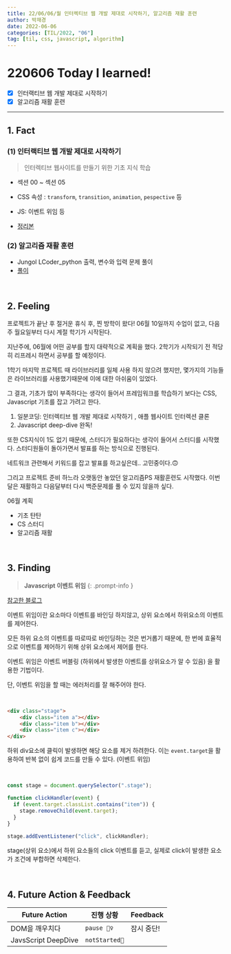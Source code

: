 ```yaml
---
title: 22/06/06/월 인터렉티브 웹 개발 제대로 시작하기, 알고리즘 재활 훈련
author: 박재경
date: 2022-06-06
categories: [TIL/2022, "06"]
tag: [til, css, javascript, algorithm]
---
```


# 220606 Today I learned!

- [x] 인터랙티브 웹 개발 제대로 시작하기 
- [x] 알고리즘 재활 훈련

---

## 1. Fact 

### (1) 인터랙티브 웹 개발 제대로 시작하기

> 인터렉티브 웹사이트를 만들기 위한 기초 지식 학습

- 섹션 00 ~ 섹션 05 

- CSS 속성 : `transform`, `transition`, `animation`, `pespective` 등 
- JS: 이벤트 위임 등
- [정리본](https://github.com/JaeKP/Study/tree/master/web/CSS/%5BInflearn%5D%20%EC%9D%B8%ED%84%B0%EB%A0%89%ED%8B%B0%EB%B8%8C%20%EC%9B%B9%20%EA%B0%9C%EB%B0%9C%20%EC%A0%9C%EB%8C%80%EB%A1%9C%20%EC%8B%9C%EC%9E%91%ED%95%98%EA%B8%B0)



### (2) 알고리즘 재활 훈련

- Jungol LCoder_python 출력, 변수와 입력 문제 풀이
- [풀이](https://github.com/JaeKP/Study/tree/master/algorithm/%EA%B8%B0%EB%A1%9D/06%EC%9B%94/0606)

<br>

## 2. Feeling

프로젝트가 끝난 후 절거운 휴식 후, 찐 방학이 왔다! 06월 10일까지 수업이 없고, 다음주 월요일부터 다시 계절 학기가 시작된다. 

지난주에, 06월에 어떤 공부를 할지 대략적으로 계획을 했다. 2학기가 시작되기 전 적당히 리프레시 하면서 공부를 할 예정이다.

1학기 마지막 프로젝트 때 라이브러리를 일체 사용 하지 않으려 했지만,  몇가지의 기능들은 라이브러리를 사용했기때문에 이에 대한 아쉬움이 있었다. 

그 결과, 기초가 많이 부족하다는 생각이 들어서 프레임워크를 학습하기 보다는 CSS, Javascript 기초를 잡고 가려고 한다.  

1. 일분코딩: 인터렉티브 웹 개발 제대로 시작하기 , 애플 웹사이트 인터렉션 클론
2. Javascript deep-dive 완독!

또한 CS지식이 1도 없기 때문에, 스터디가 필요하다는 생각이 들어서 스터디를 시작했다. 스터디원들이 돌아가면서 발표를 하는 방식으로 진행된다. 

네트워크 관련해서 키워드를 잡고 발표를 하고싶은데.. 고민중이다.🙃

그리고 프로젝트 준비 하느라 오랫동안 놓았던 알고리즘PS 재활훈련도 시작했다. 이번 달은 재활하고 다음달부터 다시 백준문제를 풀 수 있지 않을까 싶다. 



06월 계획

- 기초 탄탄
- CS 스터디
- 알고리즘 재활 

<br>

## 3. Finding 

> **Javascript 이벤트 위임**
{: .prompt-info }

[참고한 블로그](https://joshua1988.github.io/web-development/javascript/event-propagation-delegation/)

이벤트 위임이란 요소마다 이벤트를 바인딩 하지않고, 상위 요소에서 하위요소의 이벤트를 제어한다. 

모든 하위 요소의 이벤트를 따로따로 바인딩하는 것은 번거롭기 때문에, 한 번에 효율적으로 이벤트를 제어하기 위해 상위 요소에서 제어를 한다. 

이벤트 위임은  이벤트 버블링 (하위에서 발생한 이벤트를 상위요소가 알 수 있음) 을 활용한 기법이다. 

단, 이벤트 위임을 할 때는 에러처리를 잘 해주어야 한다. 

<br>

```html
<div class="stage">
    <div class="item a"></div>
    <div class="item b"></div>
    <div class="item c"></div>
</div>
```

하위 div요소에 클릭이 발생하면 해당 요소를 제거 하려한다.  이는 `event.target`을 활용하여  반복 없이 쉽게 코드를 만들 수 있다. (이벤트 위임)

<br>

```javascript
const stage = document.querySelector(".stage");

function clickHandler(event) {
  if (event.target.classList.contains("item")) {
    stage.removeChild(event.target);
  }
}
 
stage.addEventListener("click", clickHandler);
```

stage(상위 요소)에서 하위 요소들의 click 이벤트를 듣고, 실제로 click이 발생한 요소가 조건에 부합하면 삭제한다. 

<br>

## 4. Future Action & Feedback

| Future Action       | 진행 상황     | Feedback   |
| ------------------- | ------------- | ---------- |
| DOM을 깨우치다      | `pause 🤦‍♀️`    | 잠시 중단! |
| JavsScript DeepDive | `notStarted🌙` |            |

<br>
